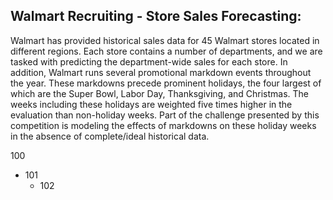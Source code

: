 ## Walmart Recruiting - Store Sales Forecasting:

Walmart has provided historical sales data for 45 Walmart stores located in different regions. 
Each store contains a number of departments, and we are tasked with predicting the department-wide sales for each store.
In addition, Walmart runs several promotional markdown events throughout the year. 
These markdowns precede prominent holidays, the four largest of which are the Super Bowl, Labor Day, Thanksgiving, and Christmas. 
The weeks including these holidays are weighted five times higher in the evaluation than non-holiday weeks.
Part of the challenge presented by this competition is modeling the effects of markdowns on these holiday weeks in the absence of complete/ideal historical data.


100
- 101
  - 102
